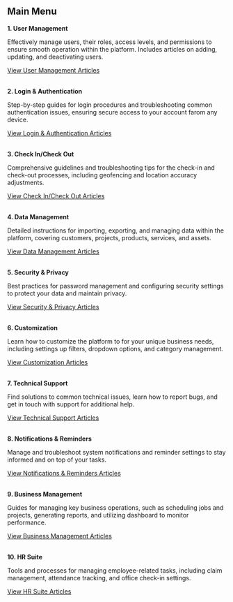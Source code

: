 ## Main Menu

**1. User Management**<br>

   Effectively manage users, their roles, access levels, and permissions to ensure smooth operation within the platform. Includes articles on adding, updating, and deactivating users.<br>
   
   [View User Management Articles](Sub_Menu_User_Management.md)<br><br>
   
**2. Login & Authentication**<br>

   Step-by-step guides for login procedures and troubleshooting common authentication issues, ensuring secure access to your account farom any device.<br>
   
   [View Login & Authentication Articles](Sub_Menu_Login_Authentication.md)<br><br>

**3. Check In/Check Out**<br>

   Comprehensive guidelines and troubleshooting tips for the check-in and check-out processes, including geofencing and location accuracy adjustments.<br>
   
   [View Check In/Check Out Articles](Sub_Menu_Check_In_Check_Out.md)<br><br>

**4. Data Management**<br>

   Detailed instructions for importing, exporting, and managing data within the platform, covering customers, projects, products, services, and assets.<br>
   
   [View Data Management Articles](Sub_Menu_Data_Management.md)<br><br>

**5. Security & Privacy**<br>

   Best practices for password management and configuring security settings to protect your data and maintain privacy.<br>
   
   [View Security & Privacy Articles](Sub_Menu_Security_Privacy.md)<br><br>

**6. Customization**<br>

   Learn how to customize the platform to for your unique business needs, including settings up filters, dropdown options, and category management.<br>
   
   [View Customization Articles](Sub_Menu_Customization.md)<br><br>

**7. Technical Support**<br>

   Find solutions to common technical issues, learn how to report bugs, and get in touch with support for additional help.<br>
   
   [View Technical Support Articles](Sub_Menu_Technical_Support.md)<br><br>

**8. Notifications & Reminders**<br>

   Manage and troubleshoot system notifications and reminder settings to stay informed and on top of your tasks.<br>
   
   [View Notifications & Reminders Articles](Sub_Menu_Notifications_Reminders.md)<br><br>

**9. Business Management**<br>

   Guides for managing key business operations, such as scheduling jobs and projects, generating reports, and utilizing dashboard to monitor performance.<br>
   
   [View Business Management Articles](Sub_Menu_Business_Management.md)<br><br>

**10. HR Suite**<br>

   Tools and processes for managing employee-related tasks, including claim management, attendance tracking, and office check-in settings.<br>
   
   [View HR Suite Articles](Sub_Menu_HR_Suite.md)<br><br>
